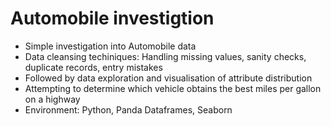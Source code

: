 # Automobile investigtion
* Simple investigation into Automobile data
* Data cleansing techiniques: Handling missing values, sanity checks, duplicate records, entry mistakes
* Followed by data exploration and visualisation of attribute distribution
* Attempting to determine which vehicle obtains the best miles per gallon on a highway  
* Environment: Python, Panda Dataframes, Seaborn

